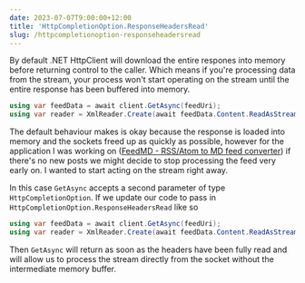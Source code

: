 ```yaml
---
date: 2023-07-07T9:00:00+12:00
title: 'HttpCompletionOption.ResponseHeadersRead'
slug: /httpcompletionoption-responseheadersread
---
```


By default .NET HttpClient will download the entire respones into memory before returning control to the caller. Which means if you're processing data from the stream, your process won't start operating on the stream until the entire response has been buffered into memory.

```csharp
using var feedData = await client.GetAsync(feedUri);
using var reader = XmlReader.Create(await feedData.Content.ReadAsStreamAsync())
```

The default behaviour makes is okay because the response is loaded into memory and the sockets freed up as quickly as possible, however for the application I was working on ([FeedMD - RSS/Atom to MD feed converter](https://github.com/myquay/feedmd)) if there's no new posts we might decide to stop processing the feed very early on. I wanted to start acting on the stream right away.

In this case `GetAsync` accepts a second parameter of type `HttpCompletionOption`. If we update our code to pass in `HttpCompletionOption.ResponseHeadersRead` like so

```csharp
using var feedData = await client.GetAsync(feedUri);
using var reader = XmlReader.Create(await feedData.Content.ReadAsStreamAsync(), HttpCompletionOption.ResponseHeadersRead)
```

Then `GetAsync` will return as soon as the headers have been fully read and will allow us to process the stream directly from the socket without the intermediate memory buffer.
